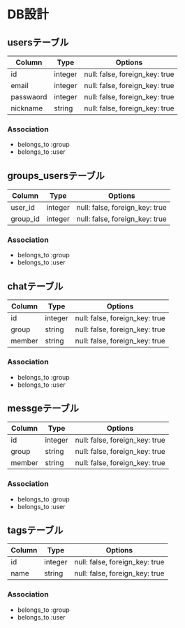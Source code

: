 # DB設計

## usersテーブル

|Column|Type|Options|
|------|----|-------|
|id|integer|null: false, foreign_key: true|
|email|integer|null: false, foreign_key: true|
|passwaord|integer|null: false, foreign_key: true|
|nickname|string|null: false, foreign_key: true|

### Association
- belongs_to :group
- belongs_to :user


## groups_usersテーブル

|Column|Type|Options|
|------|----|-------|
|user_id|integer|null: false, foreign_key: true|
|group_id|integer|null: false, foreign_key: true|

### Association
- belongs_to :group
- belongs_to :user


## chatテーブル

|Column|Type|Options|
|------|----|-------|
|id|integer|null: false, foreign_key: true|
|group|string|null: false, foreign_key: true|
|member|string|null: false, foreign_key: true|

### Association
- belongs_to :group
- belongs_to :user


## messgeテーブル

|Column|Type|Options|
|------|----|-------|
|id|integer|null: false, foreign_key: true|
|group|string|null: false, foreign_key: true|
|member|string|null: false, foreign_key: true|

### Association
- belongs_to :group
- belongs_to :user


## tagsテーブル

|Column|Type|Options|
|------|----|-------|
|id|integer|null: false, foreign_key: true|
|name|string|null: false, foreign_key: true|

### Association
- belongs_to :group
- belongs_to :user
